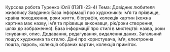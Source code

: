 Курсова робота Туренко Юлії (ПЗПІ-23-4)
Тема: Довідник любителя живопису
Завдання: База інформації про художників: ім’я та прізвище, країна походження, роки життя, біографія, колекція картин (кожна картина має назву, ім’я та прізвище виконавця, рік/роки створення, шлях до зображення). База інформації про стилі в мистецтві: назва, роки існування, опис. Додавання, редагування, видалення даних. Загальний пошук художника та стилю. Дані про користувача, ім’я, електронна пошта, пароль, колекція обраних картин, колекція приміток.
